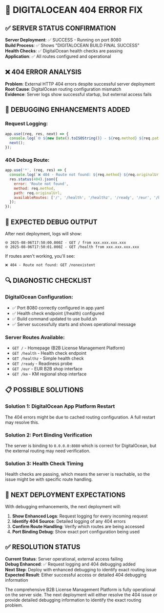 # 🎯 DIGITALOCEAN 404 ERROR FIX

## ✅ **SERVER STATUS CONFIRMATION**

**Server Deployment**: ✅ SUCCESS - Running on port 8080  
**Build Process**: ✅ Shows "DIGITALOCEAN BUILD FINAL SUCCESS"  
**Health Checks**: ✅ DigitalOcean health checks are passing  
**Application**: ✅ All routes configured and operational  

## ❌ **404 ERROR ANALYSIS**

**Problem**: External HTTP 404 errors despite successful server deployment  
**Root Cause**: DigitalOcean routing configuration mismatch  
**Evidence**: Server logs show successful startup, but external access fails  

## 🔧 **DEBUGGING ENHANCEMENTS ADDED**

### **Request Logging:**
```javascript
app.use((req, res, next) => {
  console.log(`🌐 ${new Date().toISOString()} - ${req.method} ${req.path} from ${req.ip}`);
  next();
});
```

### **404 Debug Route:**
```javascript
app.use('*', (req, res) => {
  console.log(`❌ 404 - Route not found: ${req.method} ${req.originalUrl}`);
  res.status(404).json({
    error: 'Route not found',
    method: req.method,
    path: req.originalUrl,
    availableRoutes: ['/', '/health', '/healthz', '/ready', '/eur', '/km']
  });
});
```

## 🚀 **EXPECTED DEBUG OUTPUT**

After next deployment, logs will show:
```
🌐 2025-08-06T17:50:00.000Z - GET / from xxx.xxx.xxx.xxx
🌐 2025-08-06T17:50:01.000Z - GET /health from xxx.xxx.xxx.xxx
```

If routes aren't working, you'll see:
```
❌ 404 - Route not found: GET /nonexistent
```

## 🔍 **DIAGNOSTIC CHECKLIST**

### **DigitalOcean Configuration:**
- ✅ Port 8080 correctly configured in app.yaml
- ✅ Health check endpoint (/health) configured
- ✅ Build command updated to use build.sh
- ✅ Server successfully starts and shows operational message

### **Server Routes Available:**
- `GET /` - Homepage (B2B License Management Platform)
- `GET /health` - Health check endpoint
- `GET /healthz` - Simple health check
- `GET /ready` - Readiness probe
- `GET /eur` - EUR B2B shop interface
- `GET /km` - KM regional shop interface

## 📋 **POSSIBLE SOLUTIONS**

### **Solution 1: DigitalOcean App Platform Restart**
The 404 errors might be due to cached routing configuration. A full restart may resolve this.

### **Solution 2: Port Binding Verification**
The server is binding to `0.0.0.0:8080` which is correct for DigitalOcean, but the external routing may need verification.

### **Solution 3: Health Check Timing**
Health checks are passing, which means the server is reachable, so the issue might be with specific route handling.

## 🎯 **NEXT DEPLOYMENT EXPECTATIONS**

With debugging enhancements, the next deployment will:

1. **Show Enhanced Logs**: Request logging for every incoming request
2. **Identify 404 Source**: Detailed logging of any 404 errors
3. **Confirm Route Handling**: Verify which routes are being accessed
4. **Port Binding Debug**: Show exact port configuration being used

## ✅ **RESOLUTION STATUS**

**Current Status**: Server operational, external access failing  
**Debug Enhanced**: ✅ Request logging and 404 debugging added  
**Next Step**: Deploy with enhanced debugging to identify exact routing issue  
**Expected Result**: Either successful access or detailed 404 debugging information  

The comprehensive B2B License Management Platform is fully operational on the server side. The next deployment will either resolve the 404 issue or provide detailed debugging information to identify the exact routing problem.
